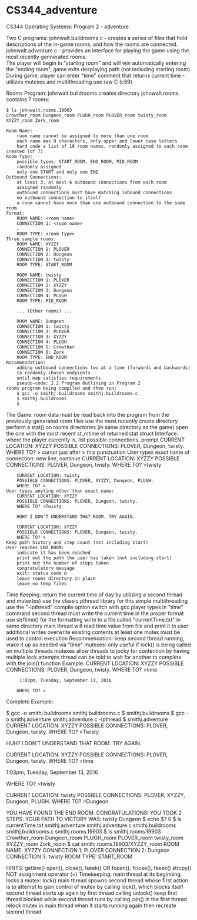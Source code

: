 # CS344_adventure
CS344 Operating Systems: Program 2 - adventure

Two C programs: 
	johnwalt.buildrooms.c - creates a series of files that hold descriptions of the 
		in-game rooms, and how the rooms are connected.  
	johnwalt.adventure.c - provides an interface for playing the game 
		using the most recently gennerated rooms.  
		The player will begin in "starting room" and will win automatically 
			entering the "ending room", game exits desplaying path (not including starting room)
		During game, player can enter "time" comment that returns current time
			- utilizes mutexes and multithreading
	use raw C (c89)

Rooms Program: johnwalt.buildrooms creates directory johnwalt.rooms.<PID>
							contains 7 rooms:

	$ ls johnwalt.rooms.19903
	Crowther_room Dungeon_room PLUGH_room PLOVER_room twisty_room XYZZY_room Zork_room

	Room Name:
		room name cannot be assigned to more than one room
		each name max 8 characters, only upper and lower case letters
		hard code a list of 10 room names, randomly assigned to each room created (of 7)
	Room Type:
		possible types: START_ROOM, END_ROOM, MID_ROOM
		randomly assigned
		only one START and only one END
	Outbound Connections:
		at least 3, at most 6 outbound connections from each room
		assigned randomly
		outbound connections must have matching inbound connections
		no outbound connection to itself
		a room cannot have more than one outbound connection to the same room
	Format: 
		ROOM NAME: <room name>
		CONNECTION 1: <room name>
		…
		ROOM TYPE: <room type>
	Three sample rooms: 
		ROOM NAME: XYZZY
		CONNECTION 1: PLOVER
		CONNECTION 2: Dungeon
		CONNECTION 3: twisty
		ROOM TYPE: START_ROOM

		ROOM NAME: twisty
		CONNECTION 1: PLOVER
		CONNECTION 2: XYZZY
		CONNECTION 3: Dungeon
		CONNECTION 4: PLUGH
		ROOM TYPE: MID_ROOM

		... (Other rooms) ...

		ROOM NAME: Dungeon
		CONNECTION 1: twisty
		CONNECTION 2: PLOVER
		CONNECTION 3: XYZZY
		CONNECTION 4: PLUGH
		CONNECTION 5: Crowther
		CONNECTION 6: Zork
		ROOM TYPE: END_ROOM
	Recommendation:
		adding outbound connections two at a time (forwards and backwards)
		to randomly chosen endpionts
		until map satisfies requirements
		pseudo-code: 2.2 Program Outlining in Program 2
	rooms program being compiled and then run:
		$ gcc -o smithj.buildrooms smithj.buildrooms.c
		$ smithj.buildrooms
		$

The Game:
	room data must be read back into the program from the previously-generated room files
	use the most recently create directory
		perform a stat() on rooms directories (in same directory as the game)
		open the one with the most recent st_mtime of returned stat struct
	Interface: where the player currently is, list possible connections, prompt
		CURRENT LOCATION: XYZZY
		POSSIBLE CONNECTIONS: PLOVER, Dungeon, twisty.
		WHERE TO? >
			cursor just after >
			this punctuation
	User types exact name of connection: new line, continue
		CURRENT LOCATION: XYZZY
		POSSIBLE CONNECTIONS: PLOVER, Dungeon, twisty.
		WHERE TO? >twisty

		CURRENT LOCATION: twisty
		POSSIBLE CONNECTIONS: PLOVER, XYZZY, Dungeon, PLUGH.
		WHERE TO? >
	User types anyting other than exact name: 
		CURRENT LOCATION: XYZZY
		POSSIBLE CONNECTIONS: PLOVER, Dungeon, twisty.
		WHERE TO? >Twisty

		HUH? I DON’T UNDERSTAND THAT ROOM. TRY AGAIN.

		CURRENT LOCATION: XYZZY
		POSSIBLE CONNECTIONS: PLOVER, Dungeon, twisty.
		WHERE TO? >
	Keep path history and step count (not including start)
	User reaches END_ROOM:
		indicate it has been reached
		print out the path the user has taken (not including start)
		print out the number of steps taken
		congratulatory message
		exit: status code 0
		leave rooms directory in place
		leave no temp files

Time Keeping:
	return the current time of day by utilizing a second thread and mutex(es)
	use the classic pthread library for this simple multithreading
		use the "-lpthread" compile option switch with gcc
	player types in "time" command
		second thread must write the current time in the proper format
		use strftime() for the formatting
		write to a file called "currentTime.txt" in same directory
		main thread will read time value from file and print it to user
		additional writes overwrite existing contents
		at least one mutex must be used to control execution
		Recommendation: keep second thread running, wake it up as needed via "time"
	mutexes:
		only useful if lock() is being called on multiple threads
		mutexes allow threads to jocky for contention by having multiple lock attempts
		thread can be told to wait for another to complete with the join() function
	Example:
		CURRENT LOCATION: XYZZY
		POSSIBLE CONNECTIONS: PLOVER, Dungeon, twisty.
		WHERE TO? >time

		 1:03pm, Tuesday, September 13, 2016

		WHERE TO? >

Complete Example: 

$ gcc -o smithj.buildrooms smithj.buildrooms.c
$ smithj.buildrooms
$ gcc -o smithj.adventure smithj.adventure.c -lpthread
$ smithj.adventure
CURRENT LOCATION: XYZZY
POSSIBLE CONNECTIONS: PLOVER, Dungeon, twisty.
WHERE TO? >Twisty

HUH? I DON’T UNDERSTAND THAT ROOM. TRY AGAIN.

CURRENT LOCATION: XYZZY
POSSIBLE CONNECTIONS: PLOVER, Dungeon, twisty.
WHERE TO? >time

 1:03pm, Tuesday, September 13, 2016

WHERE TO? >twisty

CURRENT LOCATION: twisty
POSSIBLE CONNECTIONS: PLOVER, XYZZY, Dungeon, PLUGH.
WHERE TO? >Dungeon

YOU HAVE FOUND THE END ROOM. CONGRATULATIONS!
YOU TOOK 2 STEPS. YOUR PATH TO VICTORY WAS:
twisty
Dungeon
$ echo $?
0
$ ls
currentTime.txt smithj.adventure smithj.adventure.c smithj.buildrooms
smithj.buildrooms.c smithj.rooms.19903
$ ls smithj.rooms.19903
Crowther_room Dungeon_room PLUGH_room PLOVER_room
twisty_room XYZZY_room Zork_room
$ cat smithj.rooms.19903/XYZZY_room
ROOM NAME: XYZZY
CONNECTION 1: PLOVER
CONNECTION 2: Dungeon
CONNECTION 3: twisty
ROOM TYPE: START_ROOM

HINTS: 
	getline()
	open(), close(), lseek() OR
	fopen(), fclose(), fseek()
	strcpy() NOT assignment operator (=)
	Timekeeping:
		main thread at its beginning locks a mutex: lock()
		main thread spawns second thread whose first action is to attempt to 
			gain control of mutex by calling lock(), which blocks itself
		second thread starts up again by first thread calling unlock()
		keep first thread blocked while second thread runs by calling join()
			in the first thread
		relock mutex in main thread when it starts running again
			then recreate second thread